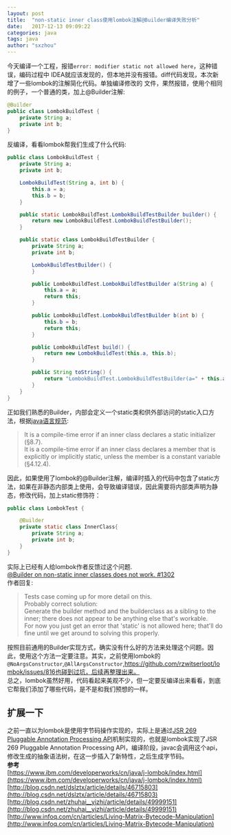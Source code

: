 ```yaml
---
layout: post
title:  "non-static inner class使用lombok注解@Builder编译失败分析"
date:   2017-12-13 09:09:22
categories: java
tags: java
author: "sxzhou"
---
```


今天编译一个工程，报错`error: modifier static not allowed here`，这种错误，编码过程中
IDEA就应该发现的，但本地并没有报错。diff代码发现，本次新增了一些lombok的注解简化代码。单独编译修改的
文件，果然报错，使用个相同的例子，一个普通的类，加上@Builder注解:
```java
@Builder
public class LombokBuildTest {
    private String a;
    private int b;
}
```
反编译，看看lombok帮我们生成了什么代码:
```java
public class LombokBuildTest {
    private String a;
    private int b;

    LombokBuildTest(String a, int b) {
        this.a = a;
        this.b = b;
    }

    public static LombokBuildTest.LombokBuildTestBuilder builder() {
        return new LombokBuildTest.LombokBuildTestBuilder();
    }

    public static class LombokBuildTestBuilder {
        private String a;
        private int b;

        LombokBuildTestBuilder() {
        }

        public LombokBuildTest.LombokBuildTestBuilder a(String a) {
            this.a = a;
            return this;
        }

        public LombokBuildTest.LombokBuildTestBuilder b(int b) {
            this.b = b;
            return this;
        }

        public LombokBuildTest build() {
            return new LombokBuildTest(this.a, this.b);
        }

        public String toString() {
            return "LombokBuildTest.LombokBuildTestBuilder(a=" + this.a + ", b=" + this.b + ")";
        }
    }
}
```
正如我们熟悉的Builder，内部会定义一个static类和供外部访问的static入口方法，根据[java语言规范](https://docs.oracle.com/javase/specs/jls/se8/html/jls-8.html):
>It is a compile-time error if an inner class declares a static initializer (§8.7).  
It is a compile-time error if an inner class declares a member that is explicitly or implicitly static, unless the member is a constant variable (§4.12.4).

因此，如果使用了lombok的@Builder注解，编译时插入的代码中包含了static方法，如果在非静态内部类上使用，会导致编译错误，因此需要将内部类声明为静态，修改代码，加上static修饰符：
```java
public class LombokTest {

    @Builder
    private static class InnerClass{
        private String a;
        private int b;
    }
}
```
实际上已经有人给lombok作者反馈过这个问题.  
[@Builder on non-static inner classes does not work. #1302](https://github.com/rzwitserloot/lombok/issues/1302)  
作者回复:  
>Tests case coming up for more detail on this.  
Probably correct solution:  
Generate the builder method and the builderclass as a sibling to the inner; there does not appear to be anything else that's workable.  
For now you just get an error that 'static' is not allowed here; that'll do fine until we get around to solving this properly.

按照目前通用的Builder实现方式，确实没有什么好的方法来处理这个问题。因此，使用这个方法一定要注意。其实，之前使用lombok的`@NoArgsConstructor`,`@AllArgsConstructor`,https://github.com/rzwitserloot/lombok/issues/816也碰到过坑，后续再整理出来。   
总之，lombok虽然好用，代码看起来美观不少，但一定要反编译出来看看，到底它帮我们添加了哪些代码，是不是和我们预想的一样。　　
## 扩展一下　　
之前一直以为lombok是使用字节码操作实现的，实际上是通过[JSR 269 Pluggable Annotation Processing API](http://www.oracle.com/splash/jcp.org/maintenance/index.html)机制实现的，也就是lombok实现了JSR 269 Pluggable Annotation Processing API，编译阶段，javac会调用这个api，修改生成的抽象语法树，在这一步插入了新特性，之后生成字节码。  
**参考**  
[https://www.ibm.com/developerworks/cn/java/j-lombok/index.html](https://www.ibm.com/developerworks/cn/java/j-lombok/index.html)  
[http://blog.csdn.net/dslztx/article/details/46715803](http://blog.csdn.net/dslztx/article/details/46715803)  
[http://blog.csdn.net/zhuhai__yizhi/article/details/49999151](http://blog.csdn.net/zhuhai__yizhi/article/details/49999151)  
[http://www.infoq.com/cn/articles/Living-Matrix-Bytecode-Manipulation](http://www.infoq.com/cn/articles/Living-Matrix-Bytecode-Manipulation)
